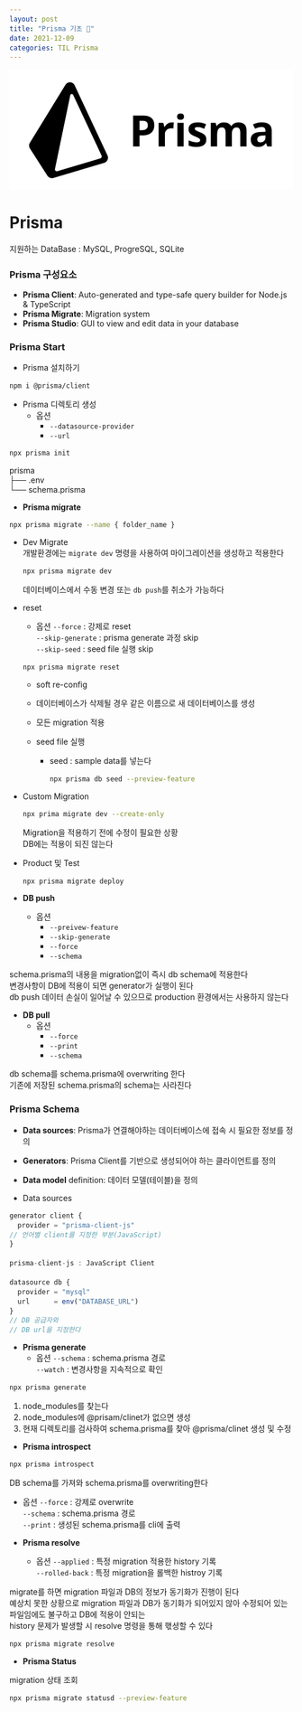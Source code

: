 ```yaml
---
layout: post
title: "Prisma 기초 💬"
date: 2021-12-09
categories: TIL Prisma
---
```


![](https://raw.githubusercontent.com/Action2theFuture/Action2theFuture.github.io/main/_posts/Images/prisma.png)

# Prisma

지원하는 DataBase : MySQL, ProgreSQL, SQLite

### Prisma 구성요소

- **Prisma Client**: Auto-generated and type-safe query builder for Node.js & TypeScript
- **Prisma Migrate**: Migration system
- **Prisma Studio**: GUI to view and edit data in your database

### Prisma Start

- Prisma 설치하기

```bash
npm i @prisma/client
```

- Prisma 디렉토리 생성
  - 옵션
    - `--datasource-provider`
    - `--url`

```bash
npx prisma init
```

prisma  
├── .env  
└── schema.prisma

- **Prisma migrate**

```bash
npx prisma migrate --name { folder_name }
```

- Dev Migrate  
   개발환경에는 `migrate dev` 명령을 사용하여 마이그레이션을 생성하고 적용한다

  ```bash
  npx prisma migrate dev
  ```

  데이터베이스에서 수동 변경 또는 `db push`를 취소가 가능하다

- reset

  - 옵션
    `--force` : 강제로 reset  
    `--skip-generate` : prisma generate 과정 skip  
    `--skip-seed` : seed file 실행 skip

  ```bash
  npx prisma migrate reset
  ```

  - soft re-config
  - 데이터베이스가 삭제될 경우 같은 이름으로 새 데이터베이스를 생성
  - 모든 migration 적용
  - seed file 실행

    - seed : sample data를 넣는다

      ```bash
      npx prisma db seed --preview-feature
      ```

- Custom Migration

  ```bash
  npx prima migrate dev --create-only
  ```

  Migration을 적용하기 전에 수정이 필요한 상황  
  DB에는 적용이 되진 않는다

- Product 및 Test

  ```bash
  npx prisma migrate deploy
  ```

- **DB push**
  - 옵션
    - `--preivew-feature`
    - `--skip-generate`
    - `--force`
    - `--schema`

schema.prisma의 내용을 migration없이 즉시 db schema에 적용한다  
변경사항이 DB에 적용이 되면 generator가 실행이 된다  
db push 데이터 손실이 일어날 수 있으므로 production 환경에서는 사용하지 않는다

- **DB pull**
  - 옵션
    - `--force`
    - `--print`
    - `--schema`

db schema를 schema.prisma에 overwriting 한다  
기존에 저장된 schema.prisma의 schema는 사라진다

### Prisma Schema

- **Data sources**: Prisma가 연결해야하는 데이터베이스에 접속 시 필요한 정보를 정의
- **Generators**: Prisma Client를 기반으로 생성되어야 하는 클라이언트를 정의
- **Data model** definition: 데이터 모델(테이블)을 정의

- Data sources

```typescript
generator client {
  provider = "prisma-client-js"
// 언어별 client를 지정한 부분(JavaScript)
}

prisma-client-js : JavaScript Client

datasource db {
  provider = "mysql"
  url      = env("DATABASE_URL")
}
// DB 공급자와
// DB url을 지정한다
```

- **Prisma generate**
  - 옵션
    `--schema` : schema.prisma 경로  
    `--watch` : 변경사항을 지속적으로 확인

```bash
npx prisma generate
```

1. node_modules를 찾는다
2. node_modules에 @prisam/clinet가 없으면 생성
3. 현재 디렉토리를 검사하여 schema.prisma를 찾아 @prisma/clinet 생성 및 수정

- **Prisma introspect**

```bash
npx prisma introspect
```

DB schema를 가져와 schema.prisma를 overwriting한다

- 옵션
  `--force` : 강제로 overwrite  
  `--schema` : schema.prisma 경로  
  `--print` : 생성된 schema.prisma를 cli에 출력

- **Prisma resolve**
  - 옵션
    `--applied` : 특정 migration 적용한 history 기록  
    `--rolled-back` : 특정 migration을 롤백한 histroy 기록

migrate를 하면 migration 파일과 DB의 정보가 동기화가 진행이 된다  
예상치 못한 상황으로 migration 파일과 DB가 동기화가 되어있지 않아 수정되어 있는 파일임에도 불구하고 DB에 적용이 안되는  
history 문제가 발생할 시 resolve 명령을 통해 핷셩할 수 있다

```bash
npx prisma migrate resolve
```

- **Prisma Status**

migration 상태 조회

```bash
npx prisma migrate statusd --preview-feature
```
